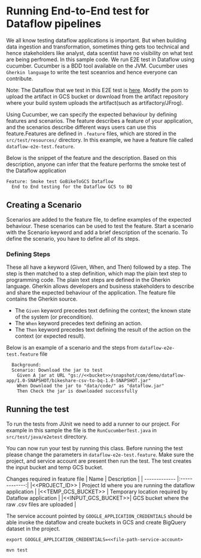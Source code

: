 # Running End-to-End test for Dataflow pipelines

We all know testing dataflow applications is important. But when building data ingestion and transformation, sometimes thing gets too technical and hence stakeholders like analyst, data scentist have no visibility on what test are being perfromed. In this sample code. We run E2E test in Dataflow using cucumber. Cucumber is a BDD tool available on the JVM. Cucumber uses `Gherkin language` to write the test sceanrios and hence everyone can contribute.

Note: The Dataflow that we test in this E2E test is [here](https://github.com/bipinupd/professional-services/tree/dataflow-cloud-run/examples/dataflow-cloud-run/dataflowApp). Modify the pom to upload the artifact in GCS bucket or download from the artifact repository where your build system uploads the artifact(such as artifactory/JFrog).

Using Cucumber, we can specify the expected behaviour by defining features and scenarios. The feature describes a feature of your application, and the scenarios describe different ways users can use this feature.Features are defined in `.feature` files, which are stored in the `src/test/resources/` directory. In this example, we have a feature file called `dataflow-e2e-test.feature`.

Below is the snippet of the feature and the description. Based on this description, anyone can infer that the feature performs the smoke test of the Dataflow application

```
Feature: Smoke test GoBikeToGCS Dataflow
  End to End testing for the Dataflow GCS to BQ
```
## Creating a Scenario

Scenarios are added to the feature file, to define examples of the expected behaviour. These scenarios can be used to test the feature. Start a scenario with the Scenario keyword and add a brief description of the scenario. To define the scenario, you have to define all of its steps.
### Defining Steps

These all have a keyword (Given, When, and Then) followed by a step. The step is then matched to a step definition, which map the plain text step to programming code.
The plain text steps are defined in the Gherkin language. Gherkin allows developers and business stakeholders to describe and share the expected behaviour of the application.
The feature file contains the Gherkin source.
- The `Given` keyword precedes text defining the context; the known state of the system (or precondition).
- The `When` keyword precedes text defining an action.
- The `Then` keyword precedes text defining the result of the action on the context (or expected result).


Below is an example of a scenario and the steps from `dataflow-e2e-test.feature` file

```
  Background:
  Scenario: Download the jar to test
    Given A jar at URL "gs://<<bucket>>/snapshot/com/demo/dataflow-app/1.0-SNAPSHOT/bikeshare-csv-to-bq-1.0-SNAPSHOT.jar"
    When Download the jar to "data/code/" as "dataflow.jar"
    Then Check the jar is downloaded successfully
```

## Running the test
To run the tests from JUnit we need to add a runner to our project. For example in this sample the file is the `RunCucumberTest.java` in `src/test/java/e2etest` directory.

You can now run your test by running this class. Before running the test please change the parameters in `dataflow-e2e-test.feature`. Make sure the project, and service account are present then run the test. The test creates the input bucket and temp GCS bucket.

Changes required in feature file
|    Name   |   Description   |
| ------------- |:-------------:|
|<<PROJECT_ID>> | Project Id where you are running the dataflow application |
|<<TEMP_GCS_BUCKET>> | Temporary location required by Dataflow application |
|<<INPUT_GCS_BUCKET>>| GCS bucket where the raw .csv files are uploaded |

The service account pointed by `GOOGLE_APPLICATION_CREDENTIALS` should be able invoke the dataflow and create buckets in GCS and create BigQuery dataset in the project.

 `export GOOGLE_APPLICATION_CREDENTIALS=<<file-path-service-account>`

`mvn test`